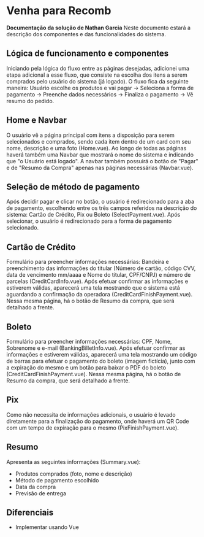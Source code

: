 # Venha para Recomb

**Documentação da solução de Nathan Garcia**
Neste documento estará a descrição dos componentes e das funcionalidades do sistema.
## Lógica de funcionamento e componentes 
Iniciando pela lógica do fluxo entre as páginas desejadas, adicionei uma etapa adicional a esse fluxo,
que consiste na escolha dos itens a serem comprados pelo usuário do sistema (já logado). O fluxo fica da seguinte maneira: 
Usuário escolhe os produtos e vai pagar -> Seleciona a forma de pagamento -> Preenche dados necessários -> Finaliza o pagamento 
-> Vê resumo do pedido.

## Home e Navbar
O usuário vê a página principal com itens a disposição para serem selecionados e comprados, 
sendo cada item dentro de um card com seu nome, descrição e uma foto (Home.vue). Ao longo de todas 
as páginas haverá também uma Navbar que mostrará o nome do sistema e indicando que "o Usuário está logado". 
A navbar também possuirá o botão de "Pagar" e de "Resumo da Compra" apenas nas páginas necessárias (Navbar.vue).

## Seleção de método de pagamento
Após decidir pagar e clicar no botão, o usuário é redirecionado para a aba de pagamento, escolhendo entre
os três campos referidos na descrição do sistema: Cartão de Crédito, Pix ou Boleto (SelectPayment.vue). Após selecionar,
o usuário é redirecionado para a forma de pagamento selecionado.

## Cartão de Crédito
Formulário para preencher informações necessárias: Bandeira e preenchimento das informações do titular 
(Número de cartão, código CVV, data de vencimento mm/aaaa e Nome do titular, CPF/CNPJ) e número de parcelas (CreditCardInfo.vue). 
Após efetuar confirmar as informações e estiverem válidas, aparecerá uma tela mostrando que o sistema está aguardando a 
confirmação da operadora (CreditCardFinishPayment.vue). Nessa mesma página, há o botão de Resumo da compra, que será detalhado a frente.

## Boleto
Formulário para preencher informações necessárias: CPF, Nome, Sobrenome e e-mail (BankingBilletInfo.vue). 
Após efetuar confirmar as informações e estiverem válidas, aparecerá uma tela mostrando um código de barras para 
efetuar o pagamento do boleto (imagem fictícia), junto com a expiração do mesmo e um botão para baixar o PDF 
do boleto (CreditCardFinishPayment.vue). Nessa mesma página, há o botão de Resumo da compra, que será detalhado a frente.

## Pix
Como não necessita de informações adicionais, o usuário é levado diretamente para a finalização do pagamento,
onde haverá um QR Code com um tempo de expiração para o mesmo (PixFinishPayment.vue).

## Resumo
Apresenta as seguintes informações (Summary.vue):
* Produtos comprados (foto, nome e descrição)
* Método de pagamento escolhido
* Data da compra
* Previsão de entrega 

## Diferenciais
- Implementar usando Vue